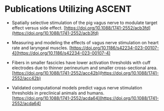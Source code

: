 # Publications Utilizing ASCENT

- Spatially selective stimulation of the pig vagus nerve to modulate target effect versus side effect. [https://doi.org/10.1088/1741-2552/acb3fd](https://doi.org/10.1088/1741-2552/acb3fd)

- Measuring and modeling the effects of vagus nerve stimulation on heart rate and laryngeal muscles. [https://doi.org/10.1186/s42234-023-00107-4](https://doi.org/10.1186/s42234-023-00107-4)

- Fibers in smaller fascicles have lower activation thresholds with cuff electrodes due to thinner perineurium and smaller cross-sectional area. [https://doi.org/10.1088/1741-2552/acc42b](https://doi.org/10.1088/1741-2552/acc42b)

- Validated computational models predict vagus nerve stimulation thresholds in preclinical animals and humans. [https://doi.org/10.1088/1741-2552/acda64](https://doi.org/10.1088/1741-2552/acda64)
